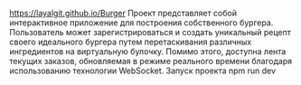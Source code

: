 https://layalgit.github.io/Burger
Проект представляет собой интерактивное приложение для построения собственного бургера.
Пользователь может зарегистрироваться и создать уникальный рецепт своего идеального бургера путем перетаскивания различных ингредиентов на виртуальную булочку.
Помимо этого, доступна лента текущих заказов, обновляемая в режиме реального времени благодаря использованию технологии WebSocket.
Запуск проекта npm run dev

